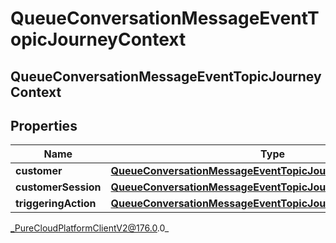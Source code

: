 # QueueConversationMessageEventTopicJourneyContext

## QueueConversationMessageEventTopicJourneyContext

## Properties

|Name | Type | Description | Notes|
|------------ | ------------- | ------------- | -------------|
| **customer** | [**QueueConversationMessageEventTopicJourneyCustomer**](QueueConversationMessageEventTopicJourneyCustomer) |  | [optional] |
| **customerSession** | [**QueueConversationMessageEventTopicJourneyCustomerSession**](QueueConversationMessageEventTopicJourneyCustomerSession) |  | [optional] |
| **triggeringAction** | [**QueueConversationMessageEventTopicJourneyAction**](QueueConversationMessageEventTopicJourneyAction) |  | [optional] |



_PureCloudPlatformClientV2@176.0.0_
